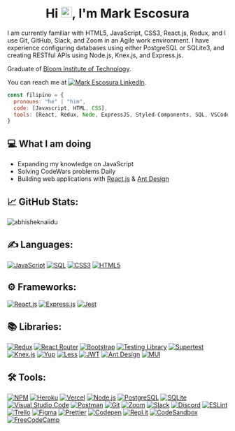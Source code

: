 <h1 align="center">Hi <img src="https://media.giphy.com/media/hvRJCLFzcasrR4ia7z/giphy.gif" width="25px">, I'm Mark Escosura</h1>

<p>I am currently familiar with HTML5, JavaScript, CSS3, React.js, Redux, and I use Git, GitHub, Slack, and Zoom in an Agile work environment. I have experience configuring databases using either PostgreSQL or SQLite3, and creating RESTful APIs using Node.js, Knex.js, and Express.js. </p>

Graduate of [Bloom Institute of Technology](https://www.bloomtech.com/).

You can reach me at [![Mark Escosura LinkedIn](https://img.shields.io/badge/Mark_Escosura-0A66C2?style=for-the-badge&logo=LinkedIn)](https://www.linkedin.com/in/markintech/).

```javascript
const filipino = {
  pronouns: "he" | "him",
  code: [Javascript, HTML, CSS],
  tools: [React, Redux, Node, ExpressJS, Styled-Components, SQL, VSCode, MongoDB],
}
```

## 💻 What I am doing

- Expanding my knowledge on JavaScript
- Solving CodeWars problems Daily
- Building web applications with [React.js](https://reactjs.org/) & [Ant Design](https://ant.design/)

## 📈 GitHub Stats:

<p align="left"> <img src="https://github-readme-stats.vercel.app/api?username=mark-escosura&show_icons=true&count_private=true&theme=blueberry" alt="abhisheknaiidu" />

<!--START_SECTION:mark-->

## :writing_hand: Languages:

[![JavaScript](https://img.shields.io/badge/JavaScript-323330?style=for-the-badge&logo=javascript&logoColor=F7DF1E)](https://developer.mozilla.org/en-US/docs/Web/JavaScript)
[![SQL](https://img.shields.io/badge/SQL-324c6c?style=for-the-badge)](https://en.wikipedia.org/wiki/SQL)
[![CSS3](https://img.shields.io/badge/CSS3-1572B6?style=for-the-badge&logo=css3&logoColor=white)](https://developer.mozilla.org/en-US/docs/Web/CSS)
[![HTML5](https://img.shields.io/badge/HTML5-E34F26?style=for-the-badge&logo=html5&logoColor=white)](https://developer.mozilla.org/en-US/docs/Web/HTML)
 
  
## :gear: Frameworks:

[![React.js](https://img.shields.io/badge/React-20232A?style=for-the-badge&logo=react&logoColor=61DAFB)](https://reactjs.org/)
[![Express.js](https://img.shields.io/badge/Express.js-000000?style=for-the-badge&logo=express&logoColor=white)](https://expressjs.com/)
[![Jest](https://img.shields.io/badge/Jest-C21325?style=for-the-badge&logo=jest&logoColor=white)](https://jestjs.io/)
  
## :books: Libraries:
  
[![Redux](https://img.shields.io/badge/Redux-593D88?style=for-the-badge&logo=redux&logoColor=white)](https://redux.js.org/)
[![React Router](https://img.shields.io/badge/React_Router-CA4245?style=for-the-badge&logo=react-router&logoColor=white)](https://reactrouter.com/)
[![Bootstrap](https://img.shields.io/badge/Bootstrap-563D7C?style=for-the-badge&logo=bootstrap&logoColor=white)](https://getbootstrap.com/)
[![Testing Library](https://img.shields.io/badge/-TestingLibrary-%23E33332?style=for-the-badge&logo=testing-library&logoColor=white)](https://testing-library.com/)
[![Supertest](https://img.shields.io/badge/Supertest-d73304?style=for-the-badge)](https://github.com/visionmedia/supertest#readme)
[![Knex.js](https://img.shields.io/badge/Knex.js-be0f0b?style=for-the-badge)](https://knexjs.org/)
[![Yup](https://img.shields.io/badge/Yup-ee6100?style=for-the-badge)](https://github.com/jquense/yup)
[![Less](https://img.shields.io/badge/less-2B4C80?style=for-the-badge&logo=less&logoColor=white)](https://lesscss.org/)
[![JWT](https://img.shields.io/badge/JWT-000000?style=for-the-badge&logo=JSON%20web%20tokens&logoColor=white)](https://jwt.io/)
[![Ant Design](https://img.shields.io/badge/-AntDesign-%230170FE?style=for-the-badge&logo=ant-design&logoColor=white)](https://ant.design/)
[![MUI](https://img.shields.io/badge/MUI-%230081CB.svg?style=for-the-badge&logo=mui&logoColor=white)](https://mui.com/)

## :hammer_and_wrench: Tools:

[![NPM](https://img.shields.io/badge/NPM-%23000000.svg?style=for-the-badge&logo=npm&logoColor=white)](https://www.npmjs.com/)
[![Heroku](https://img.shields.io/badge/Heroku-430098?style=for-the-badge&logo=heroku&logoColor=white)](https://www.heroku.com/)
[![Vercel](https://img.shields.io/badge/vercel-%23000000.svg?style=for-the-badge&logo=vercel&logoColor=white)](https://vercel.com/)
[![Node.js](https://img.shields.io/badge/Node.js-339933?style=for-the-badge&logo=nodedotjs&logoColor=white)](https://nodejs.org/en/)
[![PostgreSQL](https://img.shields.io/badge/PostgreSQL-316192?style=for-the-badge&logo=postgresql&logoColor=white)](https://www.postgresql.org/)
[![SQLite](https://img.shields.io/badge/SQLite-07405E?style=for-the-badge&logo=sqlite&logoColor=white)](https://www.sqlite.org/)
[![Visual Studio Code](https://img.shields.io/badge/Visual_Studio_Code-0078D4?style=for-the-badge&logo=visual%20studio%20code&logoColor=white)](https://code.visualstudio.com/)
[![Postman](https://img.shields.io/badge/Postman-FF6C37?style=for-the-badge&logo=Postman&logoColor=white)](https://www.postman.com/)
[![Git](https://img.shields.io/badge/GIT-E44C30?style=for-the-badge&logo=git&logoColor=white)](https://git-scm.com/)
[![Zoom](https://img.shields.io/badge/Zoom-2D8CFF?style=for-the-badge&logo=zoom&logoColor=white)](https://www.zoom.us/)
[![Slack](https://img.shields.io/badge/Slack-4A154B?style=for-the-badge&logo=slack&logoColor=white)](https://slack.com/)
[![Discord](https://img.shields.io/badge/Discord-%237289DA.svg?style=for-the-badge&logo=discord&logoColor=white)](https://discord.com/)
[![ESLint](https://img.shields.io/badge/ESLint-4B3263?style=for-the-badge&logo=eslint&logoColor=white)](https://eslint.org/)
[![Trello](https://img.shields.io/badge/Trello-%23026AA7.svg?style=for-the-badge&logo=Trello&logoColor=white)](https://trello.com/)
[![Figma](https://img.shields.io/badge/figma-%23F24E1E.svg?style=for-the-badge&logo=figma&logoColor=white)](https://figma.com/)
[![Prettier](https://img.shields.io/badge/prettier-1A2C34?style=for-the-badge&logo=prettier&logoColor=F7BA3E)](https://prettier.io/)
[![Codepen](https://img.shields.io/badge/Codepen-000000?style=for-the-badge&logo=codepen&logoColor=white)](https://codepen.io/)
[![Repl.it](https://img.shields.io/badge/Repl.it-%230D101E.svg?style=for-the-badge&logo=replit&logoColor=white)](https://replit.com/)
[![CodeSandbox](https://img.shields.io/badge/Codesandbox-040404?style=for-the-badge&logo=codesandbox&logoColor=DBDBDB)](https://codesandbox.io/)
[![FreeCodeCamp](https://img.shields.io/badge/Freecodecamp-%23123.svg?&style=for-the-badge&logo=freecodecamp&logoColor=green)](https://www.freecodecamp.org/)

<!--END_SECTION:mark-->
